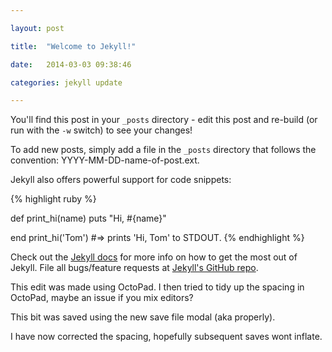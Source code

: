 ```yaml
---

layout: post

title:  "Welcome to Jekyll!"

date:   2014-03-03 09:38:46

categories: jekyll update

---
```


You'll find this post in your `_posts` directory - edit this post and re-build (or run with the `-w` switch) to see your changes!


To add new posts, simply add a file in the `_posts` directory that follows the convention: YYYY-MM-DD-name-of-post.ext.


Jekyll also offers powerful support for code snippets:


{% highlight ruby %}

def print_hi(name) puts "Hi, #{name}"

end
print_hi('Tom')
#=&gt; prints 'Hi, Tom' to STDOUT.
{% endhighlight %}

Check out the [Jekyll docs][jekyll] for more info on how to get the most out of Jekyll. File all bugs/feature requests at [Jekyll's GitHub repo][jekyll-gh].

This edit was made using OctoPad. I then tried to tidy up the spacing in OctoPad, maybe an issue if you mix editors?



This bit was saved using the new save file modal (aka properly).


I have now corrected the spacing, hopefully subsequent saves wont inflate.


[jekyll-gh]: https://github.com/mojombo/jekyll

[jekyll]:    http://jekyllrb.com

